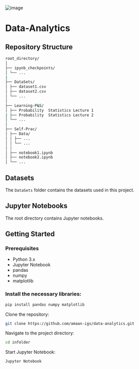 ![image](https://github.com/user-attachments/assets/0616e064-057b-4f26-a1e9-ce8cfda2147d)
# Data-Analytics

## Repository Structure
```sh
root_directory/
│
├── ipynb_checkpoints/
│ └── ...
|
├── DataSets/
│ ├── dataset1.csv
│ ├── dataset2.csv
│ └── ...
│
├── Learning-P&S/
│ ├── Probability  Statistics Lecture 1
| ├── Probability  Statistics Lecture 2
│ └── ...
│
├── Self-Prac/
│ ├── Data/
│ │ ├── ...
│ │ └── ...
│ │
│ ├── notebook1.ipynb
│ ├── notebook2.ipynb
│ └── ...
```

## Datasets

The `DataSets` folder contains the datasets used in this project.

## Jupyter Notebooks

The root directory contains Jupyter notebooks.

## Getting Started

### Prerequisites

- Python 3.x
- Jupyter Notebook
- pandas
- numpy
- matplotlib

### Install the necessary libraries:

```sh
pip install pandas numpy matplotlib
```

Clone the repository:
```sh
git clone https://github.com/amaan-igs/data-analytics.git
```

Navigate to the project directory:
```sh
cd infolder
```

Start Jupyter Notebook:
```sh
Jupyter Notebook
```
